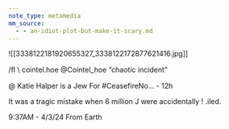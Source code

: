 ```yaml
---
note_type: metamedia
mm_source:
  - - an-idiot-plot-but-make-it-scary.md
---
```


![[3338122181920655327_3338122172877621416.jpg]]

/ﬂ \ cointel.hoe
@Cointel_hoe
“chaotic incident”

@ Katie Halper is a Jew For #CeasefireNo... - 12h

It was a tragic mistake when 6 million J were
accidentally ! .iled.

9:37AM - 4/3/24 From Earth

